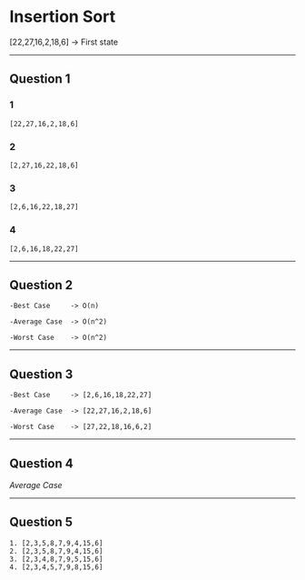 # Insertion Sort

[22,27,16,2,18,6] -> First state

---

## Question 1 

### 1
`
[22,27,16,2,18,6]
`

### 2
`
[2,27,16,22,18,6]
`

### 3
`
[2,6,16,22,18,27]
`

### 4
`
[2,6,16,18,22,27]
`

---

## Question 2
```
-Best Case     -> O(n)

-Average Case  -> O(n^2) 

-Worst Case    -> O(n^2) 
```

---

## Question 3
```
-Best Case     -> [2,6,16,18,22,27]

-Average Case  -> [22,27,16,2,18,6]

-Worst Case    -> [27,22,18,16,6,2] 
```

---

## Question 4
*Average Case*

---

## Question 5

```
1. [2,3,5,8,7,9,4,15,6]  
2. [2,3,5,8,7,9,4,15,6]  
3. [2,3,4,8,7,9,5,15,6]  
4. [2,3,4,5,7,9,8,15,6]  
```

